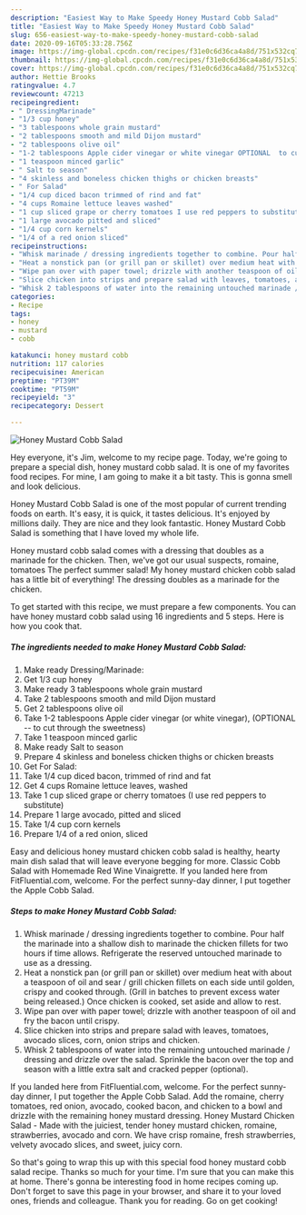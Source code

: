 ```yaml
---
description: "Easiest Way to Make Speedy Honey Mustard Cobb Salad"
title: "Easiest Way to Make Speedy Honey Mustard Cobb Salad"
slug: 656-easiest-way-to-make-speedy-honey-mustard-cobb-salad
date: 2020-09-16T05:33:28.756Z
image: https://img-global.cpcdn.com/recipes/f31e0c6d36ca4a8d/751x532cq70/honey-mustard-cobb-salad-recipe-main-photo.jpg
thumbnail: https://img-global.cpcdn.com/recipes/f31e0c6d36ca4a8d/751x532cq70/honey-mustard-cobb-salad-recipe-main-photo.jpg
cover: https://img-global.cpcdn.com/recipes/f31e0c6d36ca4a8d/751x532cq70/honey-mustard-cobb-salad-recipe-main-photo.jpg
author: Hettie Brooks
ratingvalue: 4.7
reviewcount: 47213
recipeingredient:
- " DressingMarinade"
- "1/3 cup honey"
- "3 tablespoons whole grain mustard"
- "2 tablespoons smooth and mild Dijon mustard"
- "2 tablespoons olive oil"
- "1-2 tablespoons Apple cider vinegar or white vinegar OPTIONAL  to cut through the sweetness"
- "1 teaspoon minced garlic"
- " Salt to season"
- "4 skinless and boneless chicken thighs or chicken breasts"
- " For Salad"
- "1/4 cup diced bacon trimmed of rind and fat"
- "4 cups Romaine lettuce leaves washed"
- "1 cup sliced grape or cherry tomatoes I use red peppers to substitute"
- "1 large avocado pitted and sliced"
- "1/4 cup corn kernels"
- "1/4 of a red onion sliced"
recipeinstructions:
- "Whisk marinade / dressing ingredients together to combine. Pour half the marinade into a shallow dish to marinade the chicken fillets for two hours if time allows. Refrigerate the reserved untouched marinade to use as a dressing."
- "Heat a nonstick pan (or grill pan or skillet) over medium heat with about a teaspoon of oil and sear / grill chicken fillets on each side until golden, crispy and cooked through. (Grill in batches to prevent excess water being released.) Once chicken is cooked, set aside and allow to rest."
- "Wipe pan over with paper towel; drizzle with another teaspoon of oil and fry the bacon until crispy."
- "Slice chicken into strips and prepare salad with leaves, tomatoes, avocado slices, corn, onion strips and chicken."
- "Whisk 2 tablespoons of water into the remaining untouched marinade / dressing and drizzle over the salad. Sprinkle the bacon over the top and season with a little extra salt and cracked pepper (optional)."
categories:
- Recipe
tags:
- honey
- mustard
- cobb

katakunci: honey mustard cobb 
nutrition: 117 calories
recipecuisine: American
preptime: "PT39M"
cooktime: "PT59M"
recipeyield: "3"
recipecategory: Dessert

---
```



![Honey Mustard Cobb Salad](https://img-global.cpcdn.com/recipes/f31e0c6d36ca4a8d/751x532cq70/honey-mustard-cobb-salad-recipe-main-photo.jpg)

Hey everyone, it's Jim, welcome to my recipe page. Today, we're going to prepare a special dish, honey mustard cobb salad. It is one of my favorites food recipes. For mine, I am going to make it a bit tasty. This is gonna smell and look delicious.

Honey Mustard Cobb Salad is one of the most popular of current trending foods on earth. It's easy, it is quick, it tastes delicious. It's enjoyed by millions daily. They are nice and they look fantastic. Honey Mustard Cobb Salad is something that I have loved my whole life.

Honey mustard cobb salad comes with a dressing that doubles as a marinade for the chicken. Then, we&#39;ve got our usual suspects, romaine, tomatoes The perfect summer salad! My honey mustard chicken cobb salad has a little bit of everything! The dressing doubles as a marinade for the chicken.


To get started with this recipe, we must prepare a few components. You can have honey mustard cobb salad using 16 ingredients and 5 steps. Here is how you cook that.

<!--inarticleads1-->

##### The ingredients needed to make Honey Mustard Cobb Salad:

1. Make ready  Dressing/Marinade:
1. Get 1/3 cup honey
1. Make ready 3 tablespoons whole grain mustard
1. Take 2 tablespoons smooth and mild Dijon mustard
1. Get 2 tablespoons olive oil
1. Take 1-2 tablespoons Apple cider vinegar (or white vinegar), (OPTIONAL -- to cut through the sweetness)
1. Take 1 teaspoon minced garlic
1. Make ready  Salt to season
1. Prepare 4 skinless and boneless chicken thighs or chicken breasts
1. Get  For Salad:
1. Take 1/4 cup diced bacon, trimmed of rind and fat
1. Get 4 cups Romaine lettuce leaves, washed
1. Take 1 cup sliced grape or cherry tomatoes (I use red peppers to substitute)
1. Prepare 1 large avocado, pitted and sliced
1. Take 1/4 cup corn kernels
1. Prepare 1/4 of a red onion, sliced


Easy and delicious honey mustard chicken cobb salad is healthy, hearty main dish salad that will leave everyone begging for more. Classic Cobb Salad with Homemade Red Wine Vinaigrette. If you landed here from FitFluential.com, welcome. For the perfect sunny-day dinner, I put together the Apple Cobb Salad. 

<!--inarticleads2-->

##### Steps to make Honey Mustard Cobb Salad:

1. Whisk marinade / dressing ingredients together to combine. Pour half the marinade into a shallow dish to marinade the chicken fillets for two hours if time allows. Refrigerate the reserved untouched marinade to use as a dressing.
1. Heat a nonstick pan (or grill pan or skillet) over medium heat with about a teaspoon of oil and sear / grill chicken fillets on each side until golden, crispy and cooked through. (Grill in batches to prevent excess water being released.) Once chicken is cooked, set aside and allow to rest.
1. Wipe pan over with paper towel; drizzle with another teaspoon of oil and fry the bacon until crispy.
1. Slice chicken into strips and prepare salad with leaves, tomatoes, avocado slices, corn, onion strips and chicken.
1. Whisk 2 tablespoons of water into the remaining untouched marinade / dressing and drizzle over the salad. Sprinkle the bacon over the top and season with a little extra salt and cracked pepper (optional).


If you landed here from FitFluential.com, welcome. For the perfect sunny-day dinner, I put together the Apple Cobb Salad. Add the romaine, cherry tomatoes, red onion, avocado, cooked bacon, and chicken to a bowl and drizzle with the remaining honey mustard dressing. Honey Mustard Chicken Salad - Made with the juiciest, tender honey mustard chicken, romaine, strawberries, avocado and corn. We have crisp romaine, fresh strawberries, velvety avocado slices, and sweet, juicy corn. 

So that's going to wrap this up with this special food honey mustard cobb salad recipe. Thanks so much for your time. I'm sure that you can make this at home. There's gonna be interesting food in home recipes coming up. Don't forget to save this page in your browser, and share it to your loved ones, friends and colleague. Thank you for reading. Go on get cooking!
